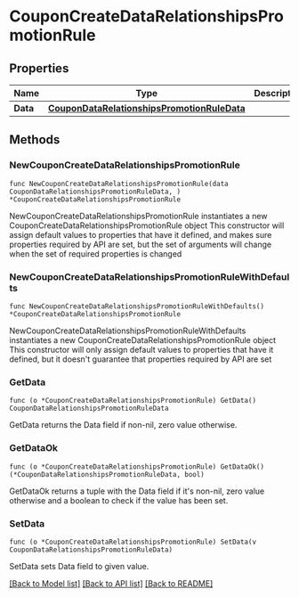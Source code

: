 # CouponCreateDataRelationshipsPromotionRule

## Properties

Name | Type | Description | Notes
------------ | ------------- | ------------- | -------------
**Data** | [**CouponDataRelationshipsPromotionRuleData**](CouponDataRelationshipsPromotionRuleData.md) |  | 

## Methods

### NewCouponCreateDataRelationshipsPromotionRule

`func NewCouponCreateDataRelationshipsPromotionRule(data CouponDataRelationshipsPromotionRuleData, ) *CouponCreateDataRelationshipsPromotionRule`

NewCouponCreateDataRelationshipsPromotionRule instantiates a new CouponCreateDataRelationshipsPromotionRule object
This constructor will assign default values to properties that have it defined,
and makes sure properties required by API are set, but the set of arguments
will change when the set of required properties is changed

### NewCouponCreateDataRelationshipsPromotionRuleWithDefaults

`func NewCouponCreateDataRelationshipsPromotionRuleWithDefaults() *CouponCreateDataRelationshipsPromotionRule`

NewCouponCreateDataRelationshipsPromotionRuleWithDefaults instantiates a new CouponCreateDataRelationshipsPromotionRule object
This constructor will only assign default values to properties that have it defined,
but it doesn't guarantee that properties required by API are set

### GetData

`func (o *CouponCreateDataRelationshipsPromotionRule) GetData() CouponDataRelationshipsPromotionRuleData`

GetData returns the Data field if non-nil, zero value otherwise.

### GetDataOk

`func (o *CouponCreateDataRelationshipsPromotionRule) GetDataOk() (*CouponDataRelationshipsPromotionRuleData, bool)`

GetDataOk returns a tuple with the Data field if it's non-nil, zero value otherwise
and a boolean to check if the value has been set.

### SetData

`func (o *CouponCreateDataRelationshipsPromotionRule) SetData(v CouponDataRelationshipsPromotionRuleData)`

SetData sets Data field to given value.



[[Back to Model list]](../README.md#documentation-for-models) [[Back to API list]](../README.md#documentation-for-api-endpoints) [[Back to README]](../README.md)


